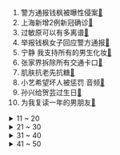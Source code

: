 1. 警方通报钱枫被曝性侵案[:link:](https://s.weibo.com/weibo?q=%23警方通报钱枫被曝性侵案%23&Refer=top)
2. 上海新增2例新冠确诊[:link:](https://s.weibo.com/weibo?q=%23上海新增2例新冠确诊%23&Refer=top)
3. 过敏原可以有多离谱[:link:](https://s.weibo.com/weibo?q=%23过敏原可以有多离谱%23&Refer=top)
4. 举报钱枫女子回应警方通报[:link:](https://s.weibo.com/weibo?q=%23举报钱枫女子回应警方通报%23&Refer=top)
5. 宁静 我支持所有的男生化妆[:link:](https://s.weibo.com/weibo?q=%23宁静%20我支持所有的男生化妆%23&Refer=top)
6. 张家界拆除所有交通卡口[:link:](https://s.weibo.com/weibo?q=%23张家界拆除所有交通卡口%23&Refer=top)
7. 肌肤抗老先抗糖[:link:](https://s.weibo.com/weibo?q=%23肌肤抗老先抗糖%23&Refer=top)
8. 小艺希望坏人被惩罚 音频[:link:](https://s.weibo.com/weibo?q=%23小艺希望坏人被惩罚%20音频%23&Refer=top)
9. 孙兴给贺芸过生日[:link:](https://s.weibo.com/weibo?q=%23孙兴给贺芸过生日%23&Refer=top)
10. 为我复读一年的男朋友[:link:](https://s.weibo.com/weibo?q=%23为我复读一年的男朋友%23&Refer=top)
<details>
<summary>11 ~ 20</summary>

11. 我国成功发射通信技术试验卫星七号[:link:](https://s.weibo.com/weibo?q=%23我国成功发射通信技术试验卫星七号%23&Refer=top)
12. 人民网评钱枫被指性侵[:link:](https://s.weibo.com/weibo?q=%23人民网评钱枫被指性侵%23&Refer=top)
13. 女子高烧三周不肯就医致多器官衰竭[:link:](https://s.weibo.com/weibo?q=%23女子高烧三周不肯就医致多器官衰竭%23&Refer=top)
14. 刘国梁说期待和航天员打乒乓[:link:](https://s.weibo.com/weibo?q=%23刘国梁说期待和航天员打乒乓%23&Refer=top)
15. 钱枫事件涉事饭店称警方曾去取证[:link:](https://s.weibo.com/weibo?q=%23钱枫事件涉事饭店称警方曾去取证%23&Refer=top)
16. 主播虚构被家暴女性人设诈骗700余万[:link:](https://s.weibo.com/weibo?q=%23主播虚构被家暴女性人设诈骗700余万%23&Refer=top)
17. 豆豆 和彭于晏一起坐飞机是什么体验[:link:](https://s.weibo.com/weibo?q=%23豆豆%20和彭于晏一起坐飞机是什么体验%23&Refer=top)
18. 男孩地铁荡秋千家长一旁鼓励[:link:](https://s.weibo.com/weibo?q=%23男孩地铁荡秋千家长一旁鼓励%23&Refer=top)
19. 高明远利用麦佳[:link:](https://s.weibo.com/weibo?q=%23高明远利用麦佳%23&Refer=top)
20. 滚石乐队鼓手去世[:link:](https://s.weibo.com/weibo?q=%23滚石乐队鼓手去世%23&Refer=top)
</details>
<details>
<summary>21 ~ 30</summary>

21. 宿舍窗帘有必要买吗[:link:](https://s.weibo.com/weibo?q=%23宿舍窗帘有必要买吗%23&Refer=top)
22. 黄旭熙曾说什么时候能见到女友[:link:](https://s.weibo.com/weibo?q=%23黄旭熙曾说什么时候能见到女友%23&Refer=top)
23. 黄希房子塌了[:link:](https://s.weibo.com/weibo?q=%23黄希房子塌了%23&Refer=top)
24. 难怪张艺兴嗑瓜子看着眼熟[:link:](https://s.weibo.com/weibo?q=%23难怪张艺兴嗑瓜子看着眼熟%23&Refer=top)
25. 现在威在旦夕曝与黄旭熙聊天记录[:link:](https://s.weibo.com/weibo?q=%23现在威在旦夕曝与黄旭熙聊天记录%23&Refer=top)
26. 时代少年团成团二周年[:link:](https://s.weibo.com/weibo?q=%23时代少年团成团二周年%23&Refer=top)
27. 赵丽颖工作室被禁言[:link:](https://s.weibo.com/weibo?q=%23赵丽颖工作室被禁言%23&Refer=top)
28. 汪东城直播约利路修散步[:link:](https://s.weibo.com/weibo?q=%23汪东城直播约利路修散步%23&Refer=top)
29. 保护全红婵[:link:](https://s.weibo.com/weibo?q=%23保护全红婵%23&Refer=top)
30. 张家界全域降为低风险[:link:](https://s.weibo.com/weibo?q=%23张家界全域降为低风险%23&Refer=top)
</details>
<details>
<summary>31 ~ 40</summary>

31. 教育部称让学生在劳动实践中出力流汗[:link:](https://s.weibo.com/weibo?q=%23教育部称让学生在劳动实践中出力流汗%23&Refer=top)
32. 熊猫少儿艺术团解散[:link:](https://s.weibo.com/weibo?q=%23熊猫少儿艺术团解散%23&Refer=top)
33. 李佳航新剧演备胎[:link:](https://s.weibo.com/weibo?q=%23李佳航新剧演备胎%23&Refer=top)
34. 张伯礼 本轮疫情拐点将出现[:link:](https://s.weibo.com/weibo?q=%23张伯礼%20本轮疫情拐点将出现%23&Refer=top)
35. 汪峰定律[:link:](https://s.weibo.com/weibo?q=%23汪峰定律%23&Refer=top)
36. 日本造币局回应奥运金牌掉皮[:link:](https://s.weibo.com/weibo?q=%23日本造币局回应奥运金牌掉皮%23&Refer=top)
37. 你可以一天不说话吗[:link:](https://s.weibo.com/weibo?q=%23你可以一天不说话吗%23&Refer=top)
38. S11官宣从中国改为欧洲举办[:link:](https://s.weibo.com/weibo?q=%23S11官宣从中国改为欧洲举办%23&Refer=top)
39. 如果绿藤市有热搜[:link:](https://s.weibo.com/weibo?q=%23如果绿藤市有热搜%23&Refer=top)
40. 孙一文镜头表现力[:link:](https://s.weibo.com/weibo?q=%23孙一文镜头表现力%23&Refer=top)
</details>
<details>
<summary>41 ~ 50</summary>

41. 东京残奥会开幕式[:link:](https://s.weibo.com/weibo?q=%23东京残奥会开幕式%23&Refer=top)
42. 均龄8岁少年团家长回应质疑[:link:](https://s.weibo.com/weibo?q=%23均龄8岁少年团家长回应质疑%23&Refer=top)
43. 下雨天千万别用塑料袋套鞋[:link:](https://s.weibo.com/weibo?q=%23下雨天千万别用塑料袋套鞋%23&Refer=top)
44. 哈根达斯用代可可脂冒充巧克力被罚[:link:](https://s.weibo.com/weibo?q=%23哈根达斯用代可可脂冒充巧克力被罚%23&Refer=top)
45. 云南保山惊现蛇纹巨型飞蛾[:link:](https://s.weibo.com/weibo?q=%23云南保山惊现蛇纹巨型飞蛾%23&Refer=top)
46. 警方回应莘县一小孩被狗撕咬[:link:](https://s.weibo.com/weibo?q=%23警方回应莘县一小孩被狗撕咬%23&Refer=top)
47. 22岁女子7万将儿子卖给医疗公司[:link:](https://s.weibo.com/weibo?q=%2322岁女子7万将儿子卖给医疗公司%23&Refer=top)
48. 换个思路看最好的我们[:link:](https://s.weibo.com/weibo?q=%23换个思路看最好的我们%23&Refer=top)
49. 成都均龄8岁男团训练基地已无人[:link:](https://s.weibo.com/weibo?q=%23成都均龄8岁男团训练基地已无人%23&Refer=top)
50. 妻子分娩去世丈夫欲取冷冻胚胎遭拒[:link:](https://s.weibo.com/weibo?q=%23妻子分娩去世丈夫欲取冷冻胚胎遭拒%23&Refer=top)
51. 工人日清150吨新冠医废双手被汗水泡烂[:link:](https://s.weibo.com/weibo?q=%23工人日清150吨新冠医废双手被汗水泡烂%23&Refer=top)
</details>